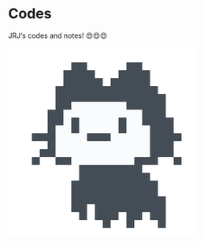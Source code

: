 # Codes

JRJ‘s codes and notes! 😍😍😍

![](https://github.com/CE-Automaton/Codes/blob/main/GitHub.gif?raw=true)
